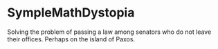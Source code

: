 # SympleMathDystopia
Solving the problem of passing a law among senators who do not leave their offices. Perhaps on the island of Paxos.
